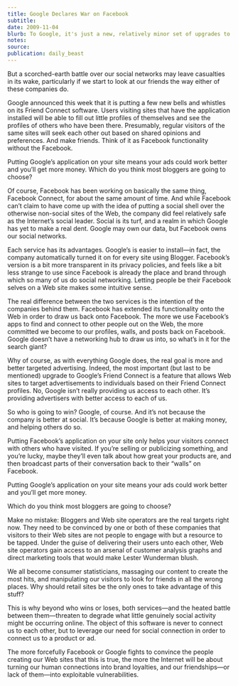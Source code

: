 ```yaml
---
title: Google Declares War on Facebook
subtitle:
date: 2009-11-04
blurb: To Google, it's just a new, relatively minor set of upgrades to one of its many applications. To Facebook, it's a declaration of war. Google wants in on “social,” and the search giant may just have the size, weight, and leverage to take it.
notes:
source:
publication: daily_beast
---
```


But a scorched-earth battle over our social networks may leave casualties in its wake, particularly if we start to look at our friends the way either of these companies do.

Google announced this week that it is putting a few new bells and whistles on its Friend Connect software. Users visiting sites that have the application installed will be able to fill out little profiles of themselves and see the profiles of others who have been there. Presumably, regular visitors of the same sites will seek each other out based on shared opinions and preferences. And make friends. Think of it as Facebook functionality without the Facebook.

Putting Google’s application on your site means your ads could work better and you’ll get more money. Which do you think most bloggers are going to choose?

Of course, Facebook has been working on basically the same thing, Facebook Connect, for about the same amount of time. And while Facebook can’t claim to have come up with the idea of putting a social shell over the otherwise non-social sites of the Web, the company did feel relatively safe as the Internet’s social leader. Social is its turf, and a realm in which Google has yet to make a real dent. Google may own our data, but Facebook owns our social networks.

Each service has its advantages. Google’s is easier to install—in fact, the company automatically turned it on for every site using Blogger. Facebook’s version is a bit more transparent in its privacy policies, and feels like a bit less strange to use since Facebook is already the place and brand through which so many of us do social networking. Letting people be their Facebook selves on a Web site makes some intuitive sense.

The real difference between the two services is the intention of the companies behind them. Facebook has extended its functionality onto the Web in order to draw us back onto Facebook. The more we use Facebook’s apps to find and connect to other people out on the Web, the more committed we become to our profiles, walls, and posts back on Facebook. Google doesn’t have a networking hub to draw us into, so what’s in it for the search giant?

Why of course, as with everything Google does, the real goal is more and better targeted advertising. Indeed, the most important (but last to be mentioned) upgrade to Google’s Friend Connect is a feature that allows Web sites to target advertisements to individuals based on their Friend Connect profiles. No, Google isn’t really providing us access to each other. It’s providing advertisers with better access to each of us.

So who is going to win? Google, of course. And it’s not because the company is better at social. It’s because Google is better at making money, and helping others do so.

Putting Facebook’s application on your site only helps your visitors connect with others who have visited. If you’re selling or publicizing something, and you’re lucky, maybe they’ll even talk about how great your products are, and then broadcast parts of their conversation back to their “walls” on Facebook.

Putting Google’s application on your site means your ads could work better and you’ll get more money.

Which do you think most bloggers are going to choose?

Make no mistake: Bloggers and Web site operators are the real targets right now. They need to be convinced by one or both of these companies that visitors to their Web sites are not people to engage with but a resource to be tapped. Under the guise of delivering their users unto each other, Web site operators gain access to an arsenal of customer analysis graphs and direct marketing tools that would make Lester Wunderman blush.

We all become consumer statisticians, massaging our content to create the most hits, and manipulating our visitors to look for friends in all the wrong places. Why should retail sites be the only ones to take advantage of this stuff?

This is why beyond who wins or loses, both services—and the heated battle between them—threaten to degrade what little genuinely social activity might be occurring online. The object of this software is never to connect us to each other, but to leverage our need for social connection in order to connect us to a product or ad.

The more forcefully Facebook or Google fights to convince the people creating our Web sites that this is true, the more the Internet will be about turning our human connections into brand loyalties, and our friendships—or lack of them—into exploitable vulnerabilities.
